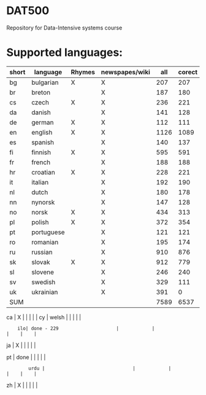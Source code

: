 DAT500
======

Repository for Data-Intensive systems course

Supported languages:
======

   short  |   language                | Rhymes     | newspapes/wiki| all   |   corect | percentage
  ---|--------------------------------|------------|---------------|-------|----------|-------------
  bg | bulgarian                      | X          |      X        |  207  |  207     |   1
  br | breton                         |            | X             | 187   | 180      |   96,2
  cs | czech                          | X          |   X           |  236  | 221      |  93,6 
  da | danish                         |            |  X            | 141   | 128      |  90,8 
  de | german                         |X           | X             |   112 | 111      |  99,1 
  en | english                        |X           | X             | 1126  | 1089     |    96,7
  es | spanish                        |            |X              |  140  | 137      |   97,9  
  fi | finnish                        |  X         |  X            |   595 | 591      |  99,3      
  fr | french                         |            |   X           |  188  | 188      |   100   
  hr | croatian                       |  X         | X             | 228   |  221     |   96,9  
  it | italian                        |            |  X            |  192  | 190      |    99,0    
  nl   | dutch                        |            | X             | 180   | 178      |    98,9 
  nn   | nynorsk                      |            |  X            | 147   | 128      |    87,1 
  no   |  norsk                       | X          |   X           |  434  | 313      |   72,1    
  pl   | polish                       | X          |    X          | 372   |  354     |   95,2    
  pt   | portuguese                   |            |    X          | 121   |  121     |   1        
  ro   | romanian                     |            |  X            |   195 | 174      | 89,2  
  ru   | russian                      |            |    X          |  910  | 876      |  96,3  
  sk   | slovak                       | X          |      X        | 912   |  779     |   85,4     
  sl  | slovene                       |            |     X         | 246   |   240    |   97,5    
  sv   | swedish                      |            |      X        |  329  |  111     | 33,7   
  uk   | ukrainian                    |            |    X          |  391  | 0        |  0         
SUM    |                              |            |               | 7589  | 6537     |  86,1
 






 ca | X                              |            |               |    |    | 
   cy | welsh                          |            |               |    |    | 


        ilo| done - 229                     |            |                |    |    | 
  ja |   X                              |            |                |    |    | 
       
       
  pt   | done                           |            |                |    |    | 
       
            urdu |                                |            |               |    |    | 
  zh   | X                              |            |               |    |    | 
